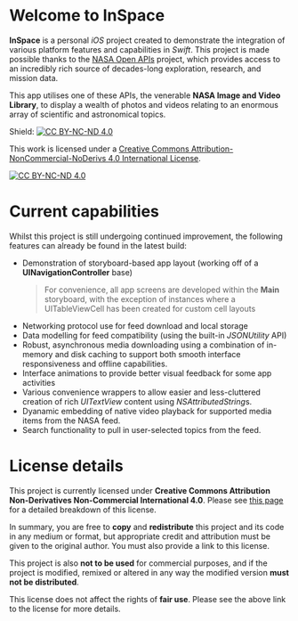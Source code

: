 # Welcome to InSpace

**InSpace** is a personal *iOS* project created to demonstrate the integration of various platform features and capabilities in *Swift*. This project is made possible thanks to the [NASA Open APIs](https://api.nasa.gov/) project, which provides access to an incredibly rich source of decades-long exploration, research, and mission data.

This app utilises one of these APIs, the venerable **NASA Image and Video Library**, to display a wealth of photos and videos relating to an enormous array of scientific and astronomical topics.

Shield: [![CC BY-NC-ND 4.0][cc-by-nc-nd-shield]][cc-by-nc-nd]

This work is licensed under a
[Creative Commons Attribution-NonCommercial-NoDerivs 4.0 International License][cc-by-nc-nd].

[![CC BY-NC-ND 4.0][cc-by-nc-nd-image]][cc-by-nc-nd]

[cc-by-nc-nd]: http://creativecommons.org/licenses/by-nc-nd/4.0/
[cc-by-nc-nd-image]: https://licensebuttons.net/l/by-nc-nd/4.0/88x31.png
[cc-by-nc-nd-shield]: https://img.shields.io/badge/License-CC%20BY--NC--ND%204.0-lightgrey.svg



# Current capabilities

Whilst this project is still undergoing continued improvement, the following features can already be found in the latest build:

- Demonstration of storyboard-based app layout (working off of a **UINavigationController** base)
	> For convenience, all app screens are developed within the **Main** storyboard, with the exception of instances where a UITableViewCell has been created for custom cell layouts
- Networking protocol use for feed download and local storage
- Data modelling for feed compatibility (using the built-in *JSONUtility* API)
- Robust, asynchronous media downloading using a combination of in-memory and disk caching to support both smooth interface responsiveness and offline capabilities.
- Interface animations to provide better visual feedback for some app activities
- Various convenience wrappers to allow easier and less-cluttered creation of rich *UITextView* content using *NSAttributedString*s.
- Dyanamic embedding of native video playback for supported media items from the NASA feed.
- Search functionality to pull in user-selected topics from the feed.


# License details

This project is currently licensed under **Creative Commons Attribution Non-Derivatives Non-Commercial International 4.0**. Please see [this page](https://creativecommons.org/licenses/by-nc-nd/4.0/) for a detailed breakdown of this license.

In summary, you are free to **copy** and **redistribute** this project and its code in any medium or format, but appropriate credit and attribution must be given to the original author. You must also provide a link to this license.

This project is also **not to be used** for commercial purposes, and if the project is modified, remixed or altered in any way the modified version **must not be distributed**.

This license does not affect the rights of **fair use**. Please see the above link to the license for more details.
